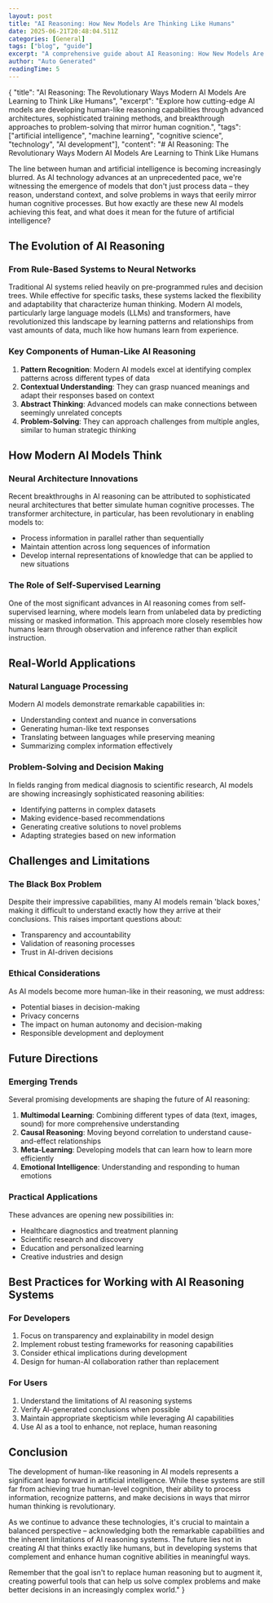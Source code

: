 ```yaml
---
layout: post
title: "AI Reasoning: How New Models Are Thinking Like Humans"
date: 2025-06-21T20:48:04.511Z
categories: [General]
tags: ["blog", "guide"]
excerpt: "A comprehensive guide about AI Reasoning: How New Models Are Thinking Like Humans"
author: "Auto Generated"
readingTime: 5
---
```


{
  "title": "AI Reasoning: The Revolutionary Ways Modern AI Models Are Learning to Think Like Humans",
  "excerpt": "Explore how cutting-edge AI models are developing human-like reasoning capabilities through advanced architectures, sophisticated training methods, and breakthrough approaches to problem-solving that mirror human cognition.",
  "tags": ["artificial intelligence", "machine learning", "cognitive science", "technology", "AI development"],
  "content": "# AI Reasoning: The Revolutionary Ways Modern AI Models Are Learning to Think Like Humans

The line between human and artificial intelligence is becoming increasingly blurred. As AI technology advances at an unprecedented pace, we're witnessing the emergence of models that don't just process data – they reason, understand context, and solve problems in ways that eerily mirror human cognitive processes. But how exactly are these new AI models achieving this feat, and what does it mean for the future of artificial intelligence?

## The Evolution of AI Reasoning

### From Rule-Based Systems to Neural Networks

Traditional AI systems relied heavily on pre-programmed rules and decision trees. While effective for specific tasks, these systems lacked the flexibility and adaptability that characterize human thinking. Modern AI models, particularly large language models (LLMs) and transformers, have revolutionized this landscape by learning patterns and relationships from vast amounts of data, much like how humans learn from experience.

### Key Components of Human-Like AI Reasoning

1. **Pattern Recognition**: Modern AI models excel at identifying complex patterns across different types of data
2. **Contextual Understanding**: They can grasp nuanced meanings and adapt their responses based on context
3. **Abstract Thinking**: Advanced models can make connections between seemingly unrelated concepts
4. **Problem-Solving**: They can approach challenges from multiple angles, similar to human strategic thinking

## How Modern AI Models Think

### Neural Architecture Innovations

Recent breakthroughs in AI reasoning can be attributed to sophisticated neural architectures that better simulate human cognitive processes. The transformer architecture, in particular, has been revolutionary in enabling models to:

- Process information in parallel rather than sequentially
- Maintain attention across long sequences of information
- Develop internal representations of knowledge that can be applied to new situations

### The Role of Self-Supervised Learning

One of the most significant advances in AI reasoning comes from self-supervised learning, where models learn from unlabeled data by predicting missing or masked information. This approach more closely resembles how humans learn through observation and inference rather than explicit instruction.

## Real-World Applications

### Natural Language Processing

Modern AI models demonstrate remarkable capabilities in:

- Understanding context and nuance in conversations
- Generating human-like text responses
- Translating between languages while preserving meaning
- Summarizing complex information effectively

### Problem-Solving and Decision Making

In fields ranging from medical diagnosis to scientific research, AI models are showing increasingly sophisticated reasoning abilities:

- Identifying patterns in complex datasets
- Making evidence-based recommendations
- Generating creative solutions to novel problems
- Adapting strategies based on new information

## Challenges and Limitations

### The Black Box Problem

Despite their impressive capabilities, many AI models remain 'black boxes,' making it difficult to understand exactly how they arrive at their conclusions. This raises important questions about:

- Transparency and accountability
- Validation of reasoning processes
- Trust in AI-driven decisions

### Ethical Considerations

As AI models become more human-like in their reasoning, we must address:

- Potential biases in decision-making
- Privacy concerns
- The impact on human autonomy and decision-making
- Responsible development and deployment

## Future Directions

### Emerging Trends

Several promising developments are shaping the future of AI reasoning:

1. **Multimodal Learning**: Combining different types of data (text, images, sound) for more comprehensive understanding
2. **Causal Reasoning**: Moving beyond correlation to understand cause-and-effect relationships
3. **Meta-Learning**: Developing models that can learn how to learn more efficiently
4. **Emotional Intelligence**: Understanding and responding to human emotions

### Practical Applications

These advances are opening new possibilities in:

- Healthcare diagnostics and treatment planning
- Scientific research and discovery
- Education and personalized learning
- Creative industries and design

## Best Practices for Working with AI Reasoning Systems

### For Developers

1. Focus on transparency and explainability in model design
2. Implement robust testing frameworks for reasoning capabilities
3. Consider ethical implications during development
4. Design for human-AI collaboration rather than replacement

### For Users

1. Understand the limitations of AI reasoning systems
2. Verify AI-generated conclusions when possible
3. Maintain appropriate skepticism while leveraging AI capabilities
4. Use AI as a tool to enhance, not replace, human reasoning

## Conclusion

The development of human-like reasoning in AI models represents a significant leap forward in artificial intelligence. While these systems are still far from achieving true human-level cognition, their ability to process information, recognize patterns, and make decisions in ways that mirror human thinking is revolutionary.

As we continue to advance these technologies, it's crucial to maintain a balanced perspective – acknowledging both the remarkable capabilities and the inherent limitations of AI reasoning systems. The future lies not in creating AI that thinks exactly like humans, but in developing systems that complement and enhance human cognitive abilities in meaningful ways.

Remember that the goal isn't to replace human reasoning but to augment it, creating powerful tools that can help us solve complex problems and make better decisions in an increasingly complex world."
}